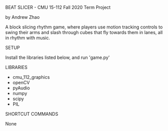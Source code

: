BEAT SLICER - CMU 15-112 Fall 2020 Term Project

by Andrew Zhao

A block slicing rhythm game, where players use motion tracking controls to swing their arms 
and slash through cubes that fly towards them in lanes, all in rhythm with music.

SETUP

Install the libraries listed below, and run 'game.py'

LIBRARIES
- cmu_112_graphics
- openCV
- pyAudio
- numpy
- scipy
- PIL

SHORTCUT COMMANDS

None
